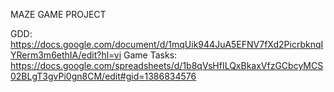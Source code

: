 MAZE GAME PROJECT

GDD: https://docs.google.com/document/d/1mqUik944JuA5EFNV7fXd2PicrbknqIYRerm3m6ethIA/edit?hl=vi
Game Tasks: https://docs.google.com/spreadsheets/d/1b8qVsHfILQxBkaxVfzGCbcyMCS02BLgT3gvPi0gn8CM/edit#gid=1386834576
